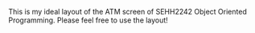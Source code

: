 This is my ideal layout of the ATM screen of SEHH2242 Object Oriented Programming. 
Please feel free to use the layout! 
